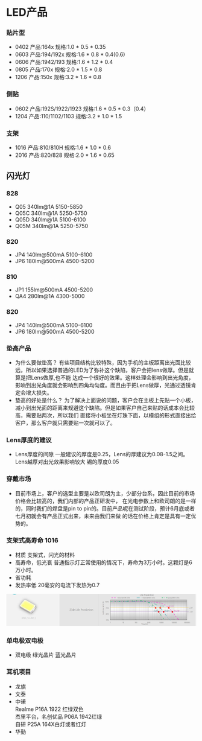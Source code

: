 # LED产品
### 贴片型
- 0402 产品:164x 规格:1.0 * 0.5 * 0.35
- 0603 产品:194/192x 规格:1.6 * 0.8 * 0.4(0.6)
- 0606 产品:1942/193 规格:1.6 * 1.2 * 0.4 
- 0805 产品:170x 规格:2.0 * 1.5 * 0.8
- 1206 产品:150x 规格:3.2 * 1.6 * 0.8 
### 侧贴
- 0602 产品:192S/1922/1923 规格:1.6 * 0.5 * 0.3（0.4）
- 1204 产品:110/1102/1103 规格:3.2 * 1.0 * 1.5

### 支架
- 1016 产品:810/810H 规格:1.6 * 1.0 * 0.6
- 2016 产品:820/828  规格:2.0 * 1.6 * 0.65


## 闪光灯
### 828
- Q05  340lm@1A 5150-5850
- Q05C 340lm@1A 5250-5750
- Q05D 340lm@1A 5100-6100
- Q05M 340lm@1A 5250-5750
### 820
- JP4  140lm@500mA 5100-6100
- JP6  180lm@500mA 4500-5200
### 810
- JP1  155lm@500mA  4500-5200
- QA4  280lm@1A     4300-5000

### 820
- JP4  140lm@500mA   5100-6100
- JP6  180lm@500mA   4500-5200



### 垫高产品
- 为什么要做垫高？
有些项目结构比较特殊，因为手机的主板距离出光面比较远，所以如果选择普通的LED为了弥补这个缺陷，客户会把lens做厚。但是就算是把Lens做厚,也不能
达成一个很好的效果。这样处理会影响到出光角度，影响到出光角度就会影响到四角均匀度。而且由于把Lens做厚，光通过透镜肯定会增大损失。
- 垫高的好处是什么？
为了解决上面说的问题，客户会在主板上先贴一个小板，减小到出光面的距离来规避这个缺陷。但是如果客户自己来贴的话成本会比较高，需要贴两次，所以我们
直接将小板坐在灯珠下面，以模组的形式直接出给客户，那么客户就只需要贴一次就可以了。

### Lens厚度的建议

- Lens厚度的间隙
一般建议的厚度是0.25，Lens的厚建议为0.08-1.5之间。Lens越厚对出光效果影响较大
锡的厚度0.05


### 穿戴市场
- 目前市场上，客户的选型主要是以欧司朗为主，少部分台系，因此目前的市场价格会比较高的，我们内部的产品正研发中，
在光电参数上和欧司朗的是一样的，同时我们的焊盘是pin to pin的。目前产品呢在测试阶段，预计6月底或者七月初就会有产品正式出来，未来由我们来做
的话在价格上肯定是具有一定优势的。

### 支架式高寿命 1016
- 材质
支架式，闪光的材料
- 高寿命，低光衰
普通指示灯正常使用的情况下，寿命为3万小时。这颗灯是6万小时。
- 省功耗
- 发热率低 20毫安的电流下发热为0.7

![img.png](img.png)




### 单电极双电极
- 双电级
绿光晶片 蓝光晶片


### 耳机项目
- 龙旗
- 文泰
- 中诺  
Realme  P16A 1922 红绿双色   
杰里平台，名创优品 P06A 1942红绿  
自研 P25A 164X白灯或者红灯  
- 华勤




